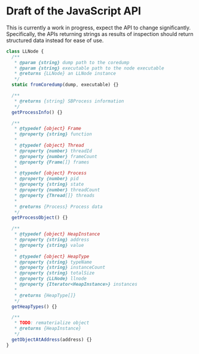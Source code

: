# Draft of the JavaScript API

This is currently a work in progress, expect the API to change significantly.
Specifically, the APIs returning strings as results of inspection should return
structured data instead for ease of use.

```js
class LLNode {
  /**
   * @param {string} dump path to the coredump
   * @param {string} executable path to the node executable
   * @returns {LLNode} an LLNode instance
   */
  static fromCoredump(dump, executable) {}

  /**
   * @returns {string} SBProcess information
   */
  getProcessInfo() {}

  /**
   * @typedef {object} Frame
   * @property {string} function
   *
   * @typedef {object} Thread
   * @property {number} threadId
   * @property {number} frameCount
   * @property {Frame[]} frames
   *
   * @typedef {object} Process
   * @property {number} pid
   * @property {string} state
   * @property {number} threadCount
   * @property {Thread[]} threads
   *
   * @returns {Process} Process data
   */
  getProcessObject() {}

  /**
   * @typedef {object} HeapInstance
   * @property {string} address
   * @property {string} value
   *
   * @typedef {object} HeapType
   * @property {string} typeName
   * @property {string} instanceCount
   * @property {string} totalSize
   * @property {LLNode} llnode
   * @property {Iterator<HeapInstance>} instances
   *
   * @returns {HeapType[]}
   */
  getHeapTypes() {}

  /**
   * TODO: rematerialize object
   * @returns {HeapInstance}
   */
  getObjectAtAddress(address) {}
}
```
